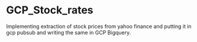 # GCP_Stock_rates
Implementing extraction of stock prices from yahoo finance and putting it in gcp pubsub and writing the same in GCP Bigquery.
